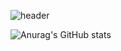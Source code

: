 ![header](https://capsule-render.vercel.app/api?type=waving&color=auto&height=300&section=header&text=Directrix%20Baek&fontSize=90)

![Anurag's GitHub stats](https://github-readme-stats.vercel.app/api?username=anuraghazra&show_icons=true&theme=merko)
